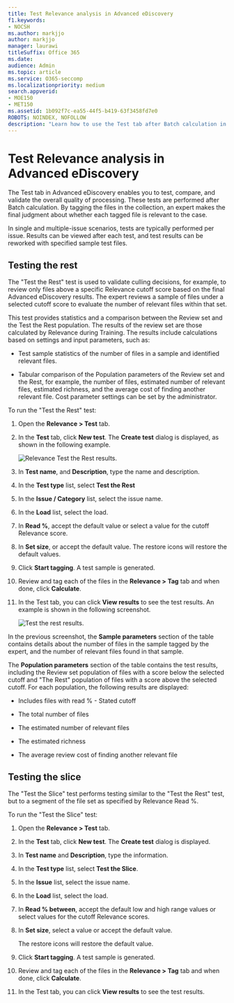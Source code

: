 ```yaml
---
title: Test Relevance analysis in Advanced eDiscovery
f1.keywords:
- NOCSH
ms.author: markjjo
author: markjjo
manager: laurawi
titleSuffix: Office 365
ms.date:
audience: Admin
ms.topic: article
ms.service: O365-seccomp
ms.localizationpriority: medium
search.appverid: 
- MOE150
- MET150
ms.assetid: 1b092f7c-ea55-44f5-b419-63f3458fd7e0
ROBOTS: NOINDEX, NOFOLLOW
description: "Learn how to use the Test tab after Batch calculation in Advanced eDiscovery to test, compare, and validate the overall quality of processing."
---
```


# Test Relevance analysis in Advanced eDiscovery
  
The Test tab in Advanced eDiscovery enables you to test, compare, and validate the overall quality of processing. These tests are performed after Batch calculation. By tagging the files in the collection, an expert makes the final judgment about whether each tagged file is relevant to the case.
  
In single and multiple-issue scenarios, tests are typically performed per issue. Results can be viewed after each test, and test results can be reworked with specified sample test files.
  
## Testing the rest

The "Test the Rest" test is used to validate culling decisions, for example, to review only files above a specific Relevance cutoff score based on the final Advanced eDiscovery results. The expert reviews a sample of files under a selected cutoff score to evaluate the number of relevant files within that set.
  
This test provides statistics and a comparison between the Review set and the Test the Rest population. The results of the review set are those calculated by Relevance during Training. The results include calculations based on settings and input parameters, such as:
  
- Test sample statistics of the number of files in a sample and identified relevant files.

- Tabular comparison of the Population parameters of the Review set and the Rest, for example, the number of files, estimated number of relevant files, estimated richness, and the average cost of finding another relevant file. Cost parameter settings can be set by the administrator.

To run the "Test the Rest" test:

1. Open the **Relevance \> Test** tab.

2. In the **Test** tab, click **New test**. The **Create test** dialog is displayed, as shown in the following example.

    ![Relevance Test the Rest results.](../media/46e6898a-f929-4fd0-88d9-6f91d04b6ce2.png)
  
3. In **Test name**, and **Description**, type the name and description.

4. In the **Test type** list, select **Test the Rest**

5. In the **Issue / Category** list, select the issue name.

6. In the **Load** list, select the load. 

7. In **Read %**, accept the default value or select a value for the cutoff Relevance score. 

8. In **Set size**, or accept the default value. The restore icons will restore the default values.

9. Click **Start tagging**. A test sample is generated.

10. Review and tag each of the files in the **Relevance \> Tag** tab and when done, click **Calculate**.

11. In the Test tab, you can click **View results** to see the test results. An example is shown in the following screenshot.

    ![Test the rest results.](../media/b95744a9-047d-4c29-992d-04fa7e58e58a.png)
  
In the previous screenshot, the **Sample parameters** section of the table contains details about the number of files in the sample tagged by the expert, and the number of relevant files found in that sample.
  
The **Population parameters** section of the table contains the test results, including the Review set population of files with a score below the selected cutoff and "The Rest" population of files with a score above the selected cutoff. For each population, the following results are displayed:
  
- Includes files with read % - Stated cutoff

- The total number of files

- The estimated number of relevant files

- The estimated richness

- The average review cost of finding another relevant file

## Testing the slice

The "Test the Slice" test performs testing similar to the "Test the Rest" test, but to a segment of the file set as specified by Relevance Read %.

To run the "Test the Slice" test:
  
1. Open the **Relevance \> Test** tab.

2. In the **Test** tab, click **New test**. The **Create test** dialog is displayed.

3. In **Test name** and **Description**, type the information.

4. In the **Test type** list, select **Test the Slice**.

5. In the **Issue** list, select the issue name.

6. In the **Load** list, select the load.

7. In **Read % between**, accept the default low and high range values or select values for the cutoff Relevance scores.

8. In **Set size**, select a value or accept the default value.

    The restore icons will restore the default value.

9. Click **Start tagging**. A test sample is generated.

10. Review and tag each of the files in the **Relevance \> Tag** tab and when done, click **Calculate**.

11. In the Test tab, you can click **View results** to see the test results.
